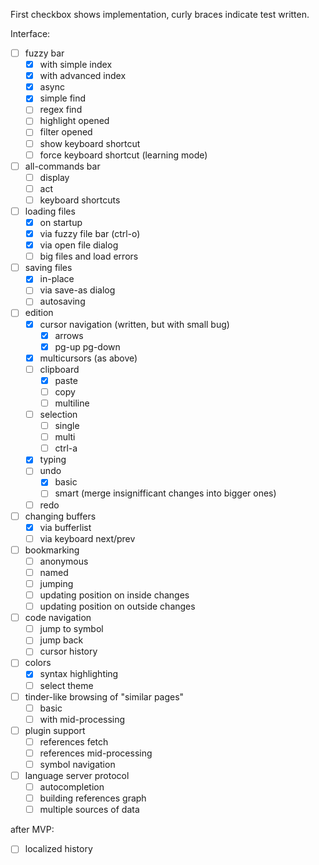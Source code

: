 First checkbox shows implementation, curly braces indicate test written.

Interface:
- [ ] fuzzy bar
	- [x] with simple index
	- [x] with advanced index
	- [x] async
	- [x] simple find
	- [ ] regex find
	- [ ] highlight opened
	- [ ] filter opened
	- [ ] show keyboard shortcut
	- [ ] force keyboard shortcut (learning mode)
- [ ] all-commands bar
	- [ ] display
	- [ ] act
	- [ ] keyboard shortcuts
- [ ] loading files
	- [x] on startup
	- [x] via fuzzy file bar (ctrl-o)
	- [x] via open file dialog
	- [ ] big files and load errors
- [ ] saving files
	- [x] in-place
	- [ ] via save-as dialog
	- [ ] autosaving
- [ ] edition
	- [x] cursor navigation (written, but with small bug)
		- [x] arrows
		- [x] pg-up pg-down
	- [x] multicursors (as above)
	- [ ] clipboard
		- [x] paste
		- [ ] copy
		- [ ] multiline
	- [ ] selection
		- [ ] single
		- [ ] multi
		- [ ] ctrl-a
	- [x] typing
	- [ ] undo
		- [x] basic
		- [ ] smart (merge insignifficant changes into bigger ones)
	- [ ] redo
- [ ] changing buffers
	- [x] via bufferlist
	- [ ] via keyboard next/prev
- [ ] bookmarking
	- [ ] anonymous
	- [ ] named
	- [ ] jumping
	- [ ] updating position on inside changes
	- [ ] updating position on outside changes
- [ ] code navigation
	- [ ] jump to symbol
	- [ ] jump back
	- [ ] cursor history
- [ ] colors
	- [x] syntax highlighting
	- [ ] select theme

- [ ] tinder-like browsing of "similar pages"
	- [ ] basic
	- [ ] with mid-processing
- [ ] plugin support
	- [ ] references fetch
	- [ ] references mid-processing
	- [ ] symbol navigation

- [ ] language server protocol
	- [ ] autocompletion
	- [ ] building references graph
	- [ ] multiple sources of data

after MVP:

- [ ] localized history